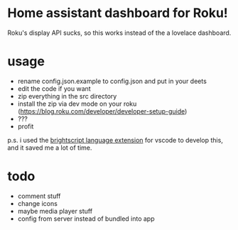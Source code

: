# Home assistant dashboard for Roku!

Roku's display API sucks, so this works instead of the a lovelace dashboard.

# usage

- rename config.json.example to config.json and put in your deets
- edit the code if you want
- zip everything in the src directory
- install the zip via dev mode on your roku (https://blog.roku.com/developer/developer-setup-guide)
- ???
- profit

p.s. i used the [brightscript language extension](https://marketplace.visualstudio.com/items?itemName=RokuCommunity.brightscript) for vscode to develop this, and it saved me a lot of time.

# todo
- comment stuff
- change icons
- maybe media player stuff
- config from server instead of bundled into app
